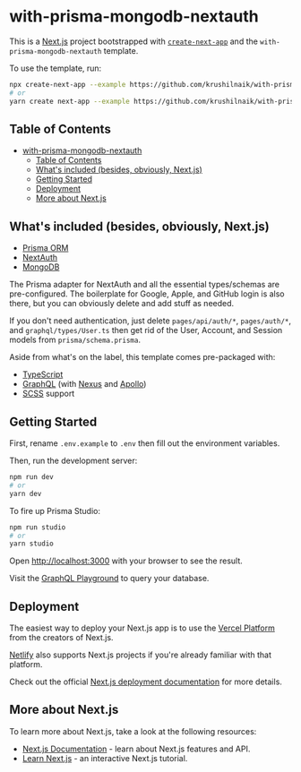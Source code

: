 # with-prisma-mongodb-nextauth

This is a [Next.js](https://nextjs.org/) project bootstrapped with [`create-next-app`](https://github.com/vercel/next.js/tree/canary/packages/create-next-app) and the `with-prisma-mongodb-nextauth` template.

To use the template, run:

```bash
npx create-next-app --example https://github.com/krushilnaik/with-prisma-nextauth-typescript/ my-app
# or
yarn create next-app --example https://github.com/krushilnaik/with-prisma-nextauth-typescript/ my-app
```

## Table of Contents
- [with-prisma-mongodb-nextauth](#with-prisma-mongodb-nextauth)
	- [Table of Contents](#table-of-contents)
	- [What's included (besides, obviously, Next.js)](#whats-included-besides-obviously-nextjs)
	- [Getting Started](#getting-started)
	- [Deployment](#deployment)
	- [More about Next.js](#more-about-nextjs)

## What's included (besides, obviously, Next.js)

- [Prisma ORM](https://www.prisma.io/)
- [NextAuth](https://next-auth.js.org/)
- [MongoDB](https://www.mongodb.com/)

The Prisma adapter for NextAuth and all the essential types/schemas are pre-configured. The boilerplate for Google, Apple, and GitHub login is also there, but you can obviously delete and add stuff as needed.

If you don't need authentication, just delete `pages/api/auth/*`, `pages/auth/*`, and `graphql/types/User.ts` then get rid of the User, Account, and Session models from `prisma/schema.prisma`.

Aside from what's on the label, this template comes pre-packaged with:
- [TypeScript](https://www.typescriptlang.org/)
- [GraphQL](https://graphql.org/) (with [Nexus](https://nexusjs.org/) and [Apollo](https://www.apollographql.com/))
- [SCSS](https://sass-lang.com/) support

## Getting Started

First, rename `.env.example` to `.env` then fill out the environment variables.

Then, run the development server:

```bash
npm run dev
# or
yarn dev
```

To fire up Prisma Studio:

```bash
npm run studio
# or
yarn studio
```

Open [http://localhost:3000](http://localhost:3000) with your browser to see the result.

Visit the [GraphQL Playground](http://localhost/api/graphql) to query your database.

## Deployment

The easiest way to deploy your Next.js app is to use the [Vercel Platform](https://vercel.com/new?utm_medium=default-template&filter=next.js&utm_source=create-next-app&utm_campaign=create-next-app-readme) from the creators of Next.js.

[Netlify](https://www.netlify.com/) also supports Next.js projects if you're already familiar with that platform.

Check out the official [Next.js deployment documentation](https://nextjs.org/docs/deployment) for more details.

## More about Next.js

To learn more about Next.js, take a look at the following resources:

- [Next.js Documentation](https://nextjs.org/docs) - learn about Next.js features and API.
- [Learn Next.js](https://nextjs.org/learn) - an interactive Next.js tutorial.
